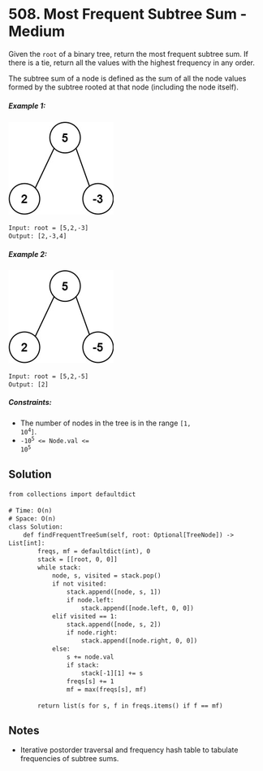 # 508. Most Frequent Subtree Sum - Medium

Given the `root` of a binary tree, return the most frequent subtree sum. If there is a tie, return all the values with the highest frequency in any order.

The subtree sum of a node is defined as the sum of all the node values formed by the subtree rooted at that node (including the node itself).

##### Example 1:

![](../assets/508-freq1-tree.jpg)

```
Input: root = [5,2,-3]
Output: [2,-3,4]
```

##### Example 2:

![](../assets/508-freq2-tree.jpg)

```
Input: root = [5,2,-5]
Output: [2]
```

##### Constraints:

- The number of nodes in the tree is in the range <code>[1, 10<sup>4</sup>]</code>.
- <code>-10<sup>5</sup> <= Node.val <= 10<sup>5</sup></code>

## Solution

```
from collections import defaultdict

# Time: O(n)
# Space: O(n)
class Solution:
    def findFrequentTreeSum(self, root: Optional[TreeNode]) -> List[int]:
        freqs, mf = defaultdict(int), 0
        stack = [[root, 0, 0]]
        while stack:
            node, s, visited = stack.pop()
            if not visited:
                stack.append([node, s, 1])
                if node.left:
                    stack.append([node.left, 0, 0])
            elif visited == 1:
                stack.append([node, s, 2])
                if node.right:
                    stack.append([node.right, 0, 0])
            else:
                s += node.val
                if stack:
                    stack[-1][1] += s
                freqs[s] += 1
                mf = max(freqs[s], mf)

        return list(s for s, f in freqs.items() if f == mf)
```

## Notes
- Iterative postorder traversal and frequency hash table to tabulate frequencies of subtree sums.